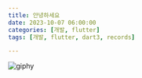 ```yaml
---
title: 안녕하세요
date: 2023-10-07 06:00:00
categories: [개발, flutter]
tags: [개발, flutter, dart3, records]

---
```


![giphy](../assets/img/2024-01-02-안녕하세요/giphy.gif)